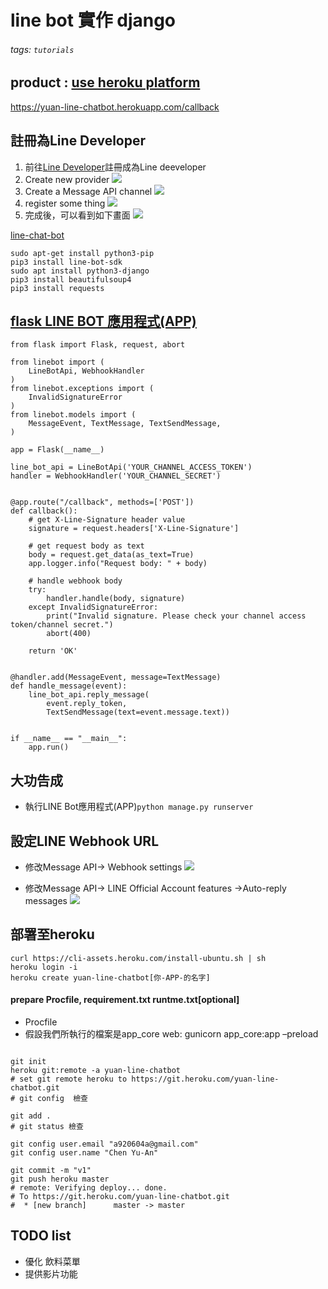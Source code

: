 # line bot 實作 django 


###### tags: `tutorials`

## product : [use heroku platform](https://dashboard.heroku.com/apps)
https://yuan-line-chatbot.herokuapp.com/callback

## 註冊為Line Developer
1. 前往[Line Developer](https://developers.line.biz/en/)註冊成為Line deeveloper
2. Create new provider
![](https://i.imgur.com/FyIKma6.png)
3. Create a Message API channel
![](https://i.imgur.com/ohjfrrh.png)
4. register some thing 
![](https://i.imgur.com/1sSWyS0.png)
5. 完成後，可以看到如下畫面
![](https://i.imgur.com/TdrAY3M.png)



[line-chat-bot](https://github.com/line/line-bot-sdk-python)
```bash=
sudo apt-get install python3-pip
pip3 install line-bot-sdk
sudo apt install python3-django
pip3 install beautifulsoup4
pip3 install requests
```



## [flask LINE BOT 應用程式(APP)](https://github.com/line/line-bot-sdk-python)
```python=
from flask import Flask, request, abort

from linebot import (
    LineBotApi, WebhookHandler
)
from linebot.exceptions import (
    InvalidSignatureError
)
from linebot.models import (
    MessageEvent, TextMessage, TextSendMessage,
)

app = Flask(__name__)

line_bot_api = LineBotApi('YOUR_CHANNEL_ACCESS_TOKEN')
handler = WebhookHandler('YOUR_CHANNEL_SECRET')


@app.route("/callback", methods=['POST'])
def callback():
    # get X-Line-Signature header value
    signature = request.headers['X-Line-Signature']

    # get request body as text
    body = request.get_data(as_text=True)
    app.logger.info("Request body: " + body)

    # handle webhook body
    try:
        handler.handle(body, signature)
    except InvalidSignatureError:
        print("Invalid signature. Please check your channel access token/channel secret.")
        abort(400)

    return 'OK'


@handler.add(MessageEvent, message=TextMessage)
def handle_message(event):
    line_bot_api.reply_message(
        event.reply_token,
        TextSendMessage(text=event.message.text))


if __name__ == "__main__":
    app.run()

```

## 大功告成
- 執行LINE Bot應用程式(APP)`python manage.py runserver`
## 設定LINE Webhook URL
- 修改Message API-> Webhook settings
![](https://i.imgur.com/rfevtOK.png)

- 修改Message API-> LINE Official Account features ->Auto-reply messages
 ![](https://i.imgur.com/G6VfSUZ.png)
 
 
## 部署至heroku
```
curl https://cli-assets.heroku.com/install-ubuntu.sh | sh
heroku login -i
heroku create yuan-line-chatbot[你-APP-的名字]

```

#### prepare Procfile, requirement.txt runtme.txt[optional]
- Procfile
- 假設我們所執行的檔案是app_core
web: gunicorn app_core:app –preload


```bash=

git init
heroku git:remote -a yuan-line-chatbot
# set git remote heroku to https://git.heroku.com/yuan-line-chatbot.git
# git config  檢查

git add .
# git status 檢查

git config user.email "a920604a@gmail.com"
git config user.name "Chen Yu-An" 

git commit -m "v1"   
git push heroku master
# remote: Verifying deploy... done.
# To https://git.heroku.com/yuan-line-chatbot.git
#  * [new branch]      master -> master
```
## TODO list

- 優化 飲料菜單
- 提供影片功能
